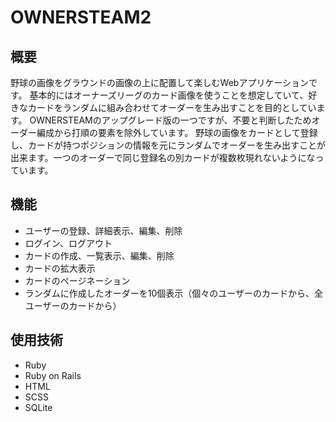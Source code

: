 # OWNERSTEAM2
## 概要
野球の画像をグラウンドの画像の上に配置して楽しむWebアプリケーションです。
基本的にはオーナーズリーグのカード画像を使うことを想定していて、好きなカードをランダムに組み合わせてオーダーを生み出すことを目的としています。
OWNERSTEAMのアップグレード版の一つですが、不要と判断したためオーダー編成から打順の要素を除外しています。
野球の画像をカードとして登録し、カードが持つポジションの情報を元にランダムでオーダーを生み出すことが出来ます。一つのオーダーで同じ登録名の別カードが複数枚現れないようになっています。
## 機能
* ユーザーの登録、詳細表示、編集、削除
* ログイン、ログアウト
* カードの作成、一覧表示、編集、削除
* カードの拡大表示
* カードのページネーション
* ランダムに作成したオーダーを10個表示（個々のユーザーのカードから、全ユーザーのカードから）
## 使用技術
* Ruby
* Ruby on Rails
* HTML
* SCSS
* SQLite
